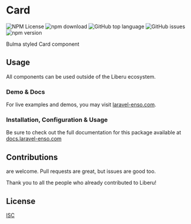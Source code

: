 # Card

![NPM License](https://img.shields.io/npm/l/@enso-ui/card.svg)
![npm download](https://img.shields.io/npm/dm/@enso-ui/card.svg)
![GitHub top language](https://img.shields.io/github/languages/top/enso-ui/card.svg)
![GitHub issues](https://img.shields.io/github/issues/enso-ui/card.svg)
![npm version](https://img.shields.io/npm/v/@enso-ui/card.svg)

Bulma styled Card component

## Usage

All components can be used outside of the Liberu ecosystem.

### Demo & Docs

For live examples and demos, you may visit [laravel-enso.com](https://www.laravel-enso.com).

### Installation, Configuration & Usage

Be sure to check out the full documentation for this package available at [docs.laravel-enso.com](https://docs.laravel-enso.com/frontend/card.html)

## Contributions

are welcome. Pull requests are great, but issues are good too.

Thank you to all the people who already contributed to Liberu!

## License

[ISC](https://opensource.org/licenses/ISC)
